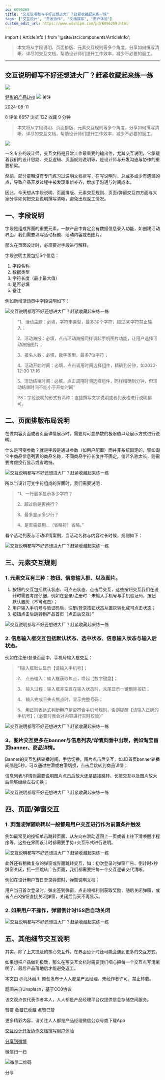 ```yaml
---
id: 6096269
title: "交互说明都写不好还想进大厂？赶紧收藏起来练一练"
tags: ["交互设计", "开发协作", "文档撰写", "用户体验"]
custom_edit_url: https://www.woshipm.com/pd/6096269.html
---
```

import { ArticleInfo } from '@site/src/components/ArticleInfo';

<ArticleInfo
    author="健彬的产品Live"
    authorLink="https://www.woshipm.com/u/780566"
    published="2024-08-11"
    views={8657}
    comments={8}
    collects={122}
/>

> 本文将从字段说明、页面排版、元素交互规则等多个角度，分享如何撰写清晰、详尽的交互文档，帮助设计师们提升工作效率，减少不必要的返工。

---

## 交互说明都写不好还想进大厂？赶紧收藏起来练一练

[![](https://image.woshipm.com/wp-files/2022/05/ohu0JlrN62JV6jwlH1mB.jpg!/both/72x72)](https://www.woshipm.com/u/780566)

[健彬的产品Live](https://www.woshipm.com/u/780566) ![](https://static.woshipm.com/tag/1101_1@2x.png) 关注

2024-08-11

8 评论 8657 浏览 122 收藏 9 分钟

> 本文将从字段说明、页面排版、元素交互规则等多个角度，分享如何撰写清晰、详尽的交互文档，帮助设计师们提升工作效率，减少不必要的返工。

![](https://image.woshipm.com/2023/04/13/2412bf56-d9ef-11ed-bd74-00163e0b5ff3.jpg)

一名专业的设计师，交互文档是日常工作最重要的输出件，尤其交互说明，它承载着我们的设计思路、交互逻辑、页面规则说明等，是设计师与开发沟通与协作的重要桥梁。

然鹅，部分童鞋没有专门练习过说明文档撰写，在写说明时，总或多或少有遗漏的点，导致产品开发过程中被发现重新补齐，增加了沟通与时间成本。

因此，今天想从字段说明、页面排版、元素交互规则、页面/弹窗交互四方面与大家分享如何把交互说明撰写清晰，避免出现返工情况。

## 一、字段说明

字段是组成界面的重要元素，一款产品中肯定会有数据信息录入功能，如创建活动界面，我们需要填写活动标题、活动内容或者图片。

那么在页面设计时，必须要对字段进行解释。

字段说明主要包括5个信息：

1.  字段名称
2.  数据类型
3.  字符长度（最小最大值）
4.  是否必填
5.  备注

例如新增活动页中字段说明如下：

![交互说明都写不好还想进大厂？赶紧收藏起来练一练](https://image.woshipm.com/wp-files/2024/08/N4ZxQVEF6tkqP2lyZsn3.png)

> “1、活动主题：必填，字符串类型，最多30个字符，超过30字符禁止输入；
> 
> 2、活动海报：必填，点击活动海报同样调起手机图片功能，让用户选择活动海报图片；
> 
> 3、报名人数：必填，数字类型，最多7位字符；
> 
> 4、活动开始时间：必填，点击调用时间选择组件，精确到分钟，如2023-12-30 17:16
> 
> 5、活动结束时间：必填，点击调用时间选择组件，同样精确到分钟，但活动结束时间不能小于开始时间”
> 
> PS：字段说明的形式有两种：直接撰写文字说明或者列表格进行说明都可。

## 二、页面排版布局说明

在做内容页面或者页面详情展示时，需要对可变参数的极限值以及展示方式进行说明。

什么是可变参数？就是字段是通过参数（如用户配置）而并非系统固定的，譬如淘宝中商品信息列表的商品名称，不同商品字符长度并不固定，倘若名称太长，则需要考虑换行显示或省略符。

![交互说明都写不好还想进大厂？赶紧收藏起来练一练](https://image.woshipm.com/wp-files/2024/08/7q7TuNVLUp1ZcPMsqwBO.png)

所以当设计可变字符组成的界面时，我们需要说明：

> “1、一行最多显示多少字符？
> 
> 2、超过后是否换行？
> 
> 3、最多显示多少行？
> 
> 4、是否需要用…（省略符）省略。”

看个活动列表与活动详情案例，当活动名称与内容过长时候，规则如下：

![交互说明都写不好还想进大厂？赶紧收藏起来练一练](https://image.woshipm.com/wp-files/2024/08/2xaxlcwyrsL8gLbcRPAb.png)

## 三、元素交互规则

### 1\. 元素交互有三种：按钮、信息输入框、以及图片。

1.  按钮的交互包括默认状态、可点击状态、点击后交互，这些按钮交互我们在设计时需要考虑仔细，例如在登录/注册时：未输入手机号与手机验证码，按钮默认置灰（不可点击）；
2.  用户输入手机号与验证码后，注册/登录按钮状态从置灰转化成可点击状态；
3.  按钮点击后跳转到产品首页（点击后交互）”

![交互说明都写不好还想进大厂？赶紧收藏起来练一练](https://image.woshipm.com/wp-files/2024/08/g8nluyHWixe6YTSac5P0.png)

### 2\. 信息输入框交互包括默认状态、选中状态、信息输入状态与输入后状态。

例如在注册/登录页面中，手机号输入框交互：

> “1输入框默认显示【请输入手机号】；
> 
> 2、 点击输入：输入框获取焦点，唤起【数字键盘】；
> 
> 3、 输入过程：输入框非空且在输入状态时，末尾显示一键删除按钮；
> 
> 4、 输入完成且失去焦点时，显示完整号码；
> 
> 5、 用正则表达式判断用户是否符合手机号规则，否则提醒【请输入正确的手机号】；（必要时我会对内容进行实时校验）”

![交互说明都写不好还想进大厂？赶紧收藏起来练一练](https://image.woshipm.com/wp-files/2024/08/5vTzCJRUQLQd1UJ9cChI.png)

### 3、图片交互更多在banner与信息列表/详情页面中出现，例如淘宝首页banner、商品详情。

Banner的交互包括轮播时间，手势切换，图片点击后交互，如JD首页banner轮播间隔是5秒，可以通过左滑或右滑切换，点击后跳转到商品详情；

信息列表/详情则需要说明图片点击后放大还是链接跳转、长按交互以及图片放大后能够继续左右切换；

![交互说明都写不好还想进大厂？赶紧收藏起来练一练](https://image.woshipm.com/wp-files/2024/08/YblG9DsZTBF0SrWevV2m.png)

## 四、页面/弹窗交互

### 1\. 页面或弹窗跳转以一般都是用户交互进行作为前置条件触发

例如最常见的按钮单击跳转页面、从左向右滑动返回上一页或者上往下滑唤醒小程序等，这些在界面设计时都需要手势+交互形式进行说明。

![交互说明都写不好还想进大厂？赶紧收藏起来练一练](https://image.woshipm.com/wp-files/2024/08/NFD7r4ZtuGiGxukquTN5.png)

此外还有稍微复杂的弹窗或界面跳转交互，如：初次登录时弹窗广告、倒计时x秒弹窗关闭，摇一摇跳转广告页面，我们都需要把每一个交互逻辑交代清晰。

例如在设计用户首日登录弹窗时，弹窗说明文档：

用户当日首次登录时，弹出签到弹窗，点击领福利则获取奖励，随后关闭弹窗，或者点击X按钮直接关闭弹窗，关闭后当天不再显示。

### 2\. 如果用户不操作，弹窗倒计时15S后自动关闭

![交互说明都写不好还想进大厂？赶紧收藏起来练一练](https://image.woshipm.com/wp-files/2024/08/cOBTcHi8R1b1NmQSgNLt.png)

## 五、其他细节交互说明

其实，除了上文提及的核心交互外，在界面设计时还可能会遇到更多的交互方式。

如果想把产品做到极致，那么在写交互文档时需要我们细心把每一个交互点写清晰明了，最后产品落地后才能避免返工。

本文由 @北沐而川 原创发布于人人都是产品经理，未经作者许可，禁止转载。

题图来自Unsplash，基于CC0协议

该文观点仅代表作者本人，人人都是产品经理平台仅提供信息存储空间服务。

赞赏 收藏已收藏 点赞已赞

更多精彩内容，请关注人人都是产品经理微信公众号或下载App

[交互设计](https://www.woshipm.com/tag/%e4%ba%a4%e4%ba%92%e8%ae%be%e8%ae%a1)[开发协作](https://www.woshipm.com/tag/%e5%bc%80%e5%8f%91%e5%8d%8f%e4%bd%9c)[文档撰写](https://www.woshipm.com/tag/%e6%96%87%e6%a1%a3%e6%92%b0%e5%86%99)[用户体验](https://www.woshipm.com/tag/ue)

[分享到微博](https://service.weibo.com/share/share.php?appkey=2775287854&title=交互说明都写不好还想进大厂？赶紧收藏起来练一练&url=https://www.woshipm.com/pd/6096269.html&pic=https://image.woshipm.com/2023/04/13/2412bf56-d9ef-11ed-bd74-00163e0b5ff3.jpg)

微信扫一扫

![微信二维码](https://api.pwmqr.com/qrcode/create/?url=https://www.woshipm.com/pd/6096269.html)

分享
